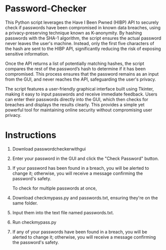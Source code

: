 # Password-Checker
This Python script leverages the Have I Been Pwned (HIBP) API to securely check if passwords have been compromised in known data breaches, using a privacy-preserving technique known as K-anonymity. By hashing passwords with the SHA-1 algorithm, the script ensures the actual password never leaves the user's machine. Instead, only the first five characters of the hash are sent to the HIBP API, significantly reducing the risk of exposing sensitive information.

Once the API returns a list of potentially matching hashes, the script compares the rest of the password’s hash to determine if it has been compromised. This process ensures that the password remains as an input from the GUI, and never reaches the API, safeguarding the user's privacy.

The script features a user-friendly graphical interface built using Tkinter, making it easy to input passwords and receive immediate feedback. Users can enter their passwords directly into the GUI, which then checks for breaches and displays the results clearly. This provides a simple yet powerful tool for maintaining online security without compromising user privacy.

# Instructions
1. Download passwordcheckerwithgui
2. Enter your password in the GUI and click the "Check Password" button.
3. If your password has been found in a breach, you will be alerted to change it; otherwise, you will receive a message confirming the password's safety.
   
   To check for multiple passwords at once,
1. Download checkmypass.py and passwords.txt, ensuring they're on the same folder.
2. Input them into the text file named passwords.txt.
3. Run checkmypass.py
4. If any of your passwords have been found in a breach, you will be alerted to change it; otherwise, you will receive a message confirming the password's safety.
